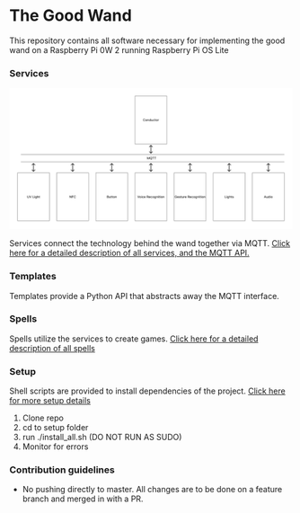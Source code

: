 # The Good Wand #

This repository contains all software necessary for implementing the good wand on a Raspberry Pi 0W 2 running Raspberry Pi OS Lite

### Services ###

![system architecture](images/system_architecture.png)

Services connect the technology behind the wand together via MQTT. [Click here for a detailed description of all services, and the MQTT API.](services/README.md)

### Templates ###

Templates provide a Python API that abstracts away the MQTT interface.

### Spells ###

Spells utilize the services to create games. [Click here for a detailed description of all spells](spells/README.md)

### Setup ###

Shell scripts are provided to install dependencies of the project. [Click here for more setup details](setup/README.md)

1. Clone repo
2. cd to setup folder
3. run ./install_all.sh (DO NOT RUN AS SUDO)
4. Monitor for errors

### Contribution guidelines ###

* No pushing directly to master. All changes are to be done on a feature branch and merged in with a PR.
